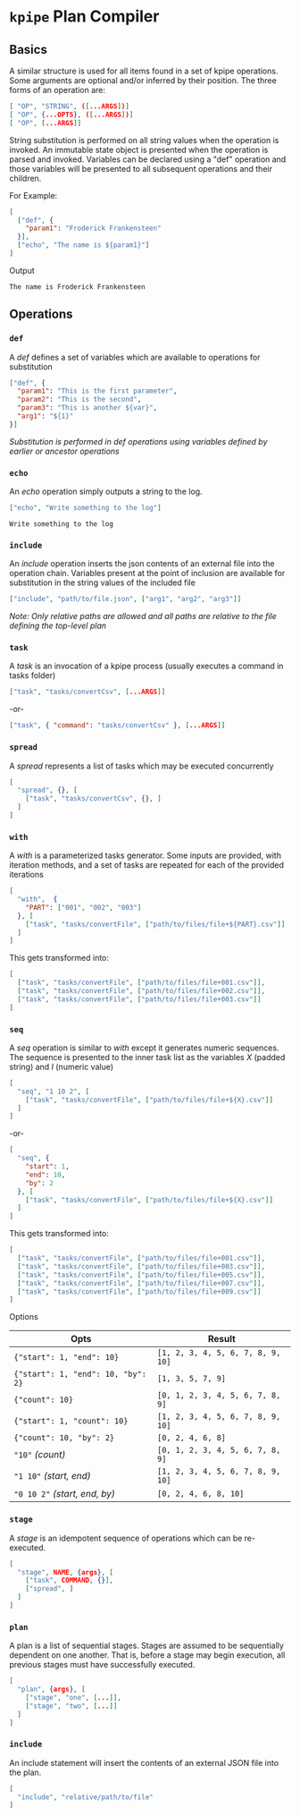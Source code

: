 # `kpipe` Plan Compiler

## Basics
A similar structure is used for all items found in a set of kpipe operations. Some arguments are optional and/or inferred by their position. The three forms of an operation are:

```json
[ "OP", "STRING", ([...ARGS])]
[ "OP", {...OPTS}, ([...ARGS])]
[ "OP", [...ARGS]]
```

String substitution is performed on all string values when the operation is invoked. An immutable state object is presented when the operation is parsed and invoked. Variables can be declared using a "def" operation and those variables will be presented to all subsequent operations and their children.

For Example:
```json
[
  ["def", {
    "param1": "Froderick Frankensteen"
  }],
  ["echo", "The name is ${param1}"]
]
```
Output
```
The name is Froderick Frankensteen
```

## Operations

### `def`
A _def_ defines a set of variables which are available to operations for substitution
```json
["def", {
  "param1": "This is the first parameter",
  "param2": "This is the second",
  "param3": "This is another ${var}",
  "arg1": "${1}"
}]
```
_Substitution is performed in def operations using variables defined by earlier or ancestor operations_

### `echo`
An _echo_ operation simply outputs a string to the log.
```json
["echo", "Write something to the log"]
```
```
Write something to the log
```

### `include`
An _include_ operation inserts the json contents of an external file into the operation chain. Variables present at the point of inclusion are available for substitution in the string values of the included file
```json
["include", "path/to/file.json", ["arg1", "arg2", "arg3"]]
```
_Note: Only relative paths are allowed and all paths are relative to the file defining the top-level plan_

### `task`
A _task_ is an invocation of a kpipe process (usually executes a command in tasks folder)

```json
["task", "tasks/convertCsv", [...ARGS]]
```
-or-
```json
["task", { "command": "tasks/convertCsv" }, [...ARGS]]
```

### `spread`
A _spread_ represents a list of tasks which may be executed concurrently

```json
[
  "spread", {}, [
    ["task", "tasks/convertCsv", {}, ]
  ]
]
```

### `with`
A _with_ is a parameterized tasks generator. Some inputs are provided, with iteration methods, and
a set of tasks are repeated for each of the provided iterations

```json
[
  "with",  {
    "PART": ["001", "002", "003"]
  }, [
    ["task", "tasks/convertFile", ["path/to/files/file+${PART}.csv"]]
  ]
]
```

This gets transformed into:
```json
[
  ["task", "tasks/convertFile", ["path/to/files/file+001.csv"]],
  ["task", "tasks/convertFile", ["path/to/files/file+002.csv"]],
  ["task", "tasks/convertFile", ["path/to/files/file+003.csv"]]
]
```

### `seq`
A _seq_ operation is similar to _with_ except it generates numeric sequences. The sequence is presented to the inner task list as the variables _X_ (padded string) and _I_ (numeric value)
```json
[
  "seq", "1 10 2", [
    ["task", "tasks/convertFile", ["path/to/files/file+${X}.csv"]]
  ]
]
```
-or-
```json
[
  "seq", {
    "start": 1,
    "end": 10,
    "by": 2
  }, [
    ["task", "tasks/convertFile", ["path/to/files/file+${X}.csv"]]
  ]
]
```
This gets transformed into:
```json
[
  ["task", "tasks/convertFile", ["path/to/files/file+001.csv"]],
  ["task", "tasks/convertFile", ["path/to/files/file+003.csv"]],
  ["task", "tasks/convertFile", ["path/to/files/file+005.csv"]],
  ["task", "tasks/convertFile", ["path/to/files/file+007.csv"]],
  ["task", "tasks/convertFile", ["path/to/files/file+009.csv"]]
]
```
Options

| Opts | Result |
|---|---|
|`{"start": 1, "end": 10}`|`[1, 2, 3, 4, 5, 6, 7, 8, 9, 10]`|
|`{"start": 1, "end": 10, "by": 2}`|`[1, 3, 5, 7, 9]`|
|`{"count": 10}`|`[0, 1, 2, 3, 4, 5, 6, 7, 8, 9]`|
|`{"start": 1, "count": 10}`|`[1, 2, 3, 4, 5, 6, 7, 8, 9, 10]`|
|`{"count": 10, "by": 2}`|`[0, 2, 4, 6, 8]`|
|`"10"` _(count)_|`[0, 1, 2, 3, 4, 5, 6, 7, 8, 9]`|
|`"1 10"` _(start, end)_|`[1, 2, 3, 4, 5, 6, 7, 8, 9, 10]`|
|`"0 10 2"` _(start, end, by)_|`[0, 2, 4, 6, 8, 10]`|



### `stage`
A _stage_ is an idempotent sequence of operations which can be re-executed. 

```json
[
  "stage", NAME, {args}, [
    ["task", COMMAND, {}],
    ["spread", ]
  ]
]
```

### `plan`
A plan is a list of sequential stages.  Stages are assumed to be sequentially dependent on one another.
That is, before a stage may begin execution, all previous stages must have successfully executed.

```json
[ 
  "plan", {args}, [
    ["stage", "one", [...]],
    ["stage", "two", [...]]
  ]
]
```

### `include`
An include statement will insert the contents of an external JSON file into the plan. 

```json
[
  "include", "relative/path/to/file"  
]
```

